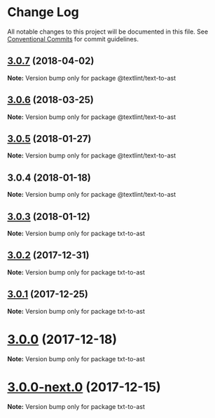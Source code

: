 # Change Log

All notable changes to this project will be documented in this file.
See [Conventional Commits](https://conventionalcommits.org) for commit guidelines.

<a name="3.0.7"></a>
## [3.0.7](https://github.com/textlint/textlint/compare/@textlint/text-to-ast@3.0.6...@textlint/text-to-ast@3.0.7) (2018-04-02)




**Note:** Version bump only for package @textlint/text-to-ast

<a name="3.0.6"></a>
## [3.0.6](https://github.com/textlint/textlint/compare/@textlint/text-to-ast@3.0.5...@textlint/text-to-ast@3.0.6) (2018-03-25)




**Note:** Version bump only for package @textlint/text-to-ast

<a name="3.0.5"></a>
## [3.0.5](https://github.com/textlint/textlint/compare/@textlint/text-to-ast@3.0.4...@textlint/text-to-ast@3.0.5) (2018-01-27)




**Note:** Version bump only for package @textlint/text-to-ast

<a name="3.0.4"></a>
## 3.0.4 (2018-01-18)




**Note:** Version bump only for package @textlint/text-to-ast

<a name="3.0.3"></a>
## [3.0.3](https://github.com/textlint/textlint/compare/txt-to-ast@3.0.2...txt-to-ast@3.0.3) (2018-01-12)




**Note:** Version bump only for package txt-to-ast

<a name="3.0.2"></a>
## [3.0.2](https://github.com/textlint/textlint/compare/txt-to-ast@3.0.1...txt-to-ast@3.0.2) (2017-12-31)




**Note:** Version bump only for package txt-to-ast

<a name="3.0.1"></a>
## [3.0.1](https://github.com/textlint/textlint/compare/txt-to-ast@3.0.0...txt-to-ast@3.0.1) (2017-12-25)




**Note:** Version bump only for package txt-to-ast

<a name="3.0.0"></a>
# [3.0.0](https://github.com/textlint/textlint/compare/txt-to-ast@3.0.0-next.0...txt-to-ast@3.0.0) (2017-12-18)




**Note:** Version bump only for package txt-to-ast

<a name="3.0.0-next.0"></a>
# [3.0.0-next.0](https://github.com/textlint/textlint/compare/txt-to-ast@2.0.0...txt-to-ast@3.0.0-next.0) (2017-12-15)




**Note:** Version bump only for package txt-to-ast
